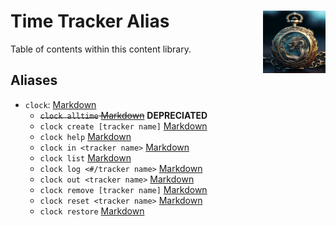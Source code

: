 <h1>Time Tracker Alias<img align="right" src="./Data/main.png" width="100px"></h1>

Table of contents within this content library.

## Aliases
- `clock`: [Markdown](./Code/clock.md)
    - ~~`clock alltime` [Markdown](./Code/alltime/alltime.md)~~ **DEPRECIATED**
    - `clock create [tracker name]` [Markdown](./Code/create/create.md)
    - `clock help` [Markdown](./Code/help/help.md)
    - `clock in <tracker name>` [Markdown](./Code/in/in.md)
    - `clock list` [Markdown](./Code/list/list.md)
    - `clock log <#/tracker name>` [Markdown](./Code/log/log.md)
    - `clock out <tracker name>` [Markdown](./Code/out/out.md)
    - `clock remove [tracker name]` [Markdown](./Code/remove/remove.md)
    - `clock reset <tracker name>` [Markdown](./Code/reset/reset.md)
    - `clock restore` [Markdown](./Code/restore/restore.md)

